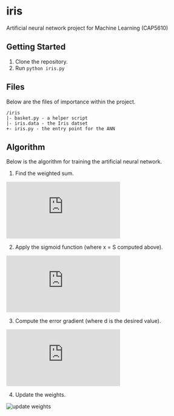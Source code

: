 iris
====

Artificial neural network project for Machine Learning (CAP5610)

Getting Started
---

1. Clone the repository.
2. Run `python iris.py`

Files
---

Below are the files of importance within the project.

```
/iris
|- basket.py - a helper script
|- iris.data - the Iris datset
+- iris.py - the entry point for the ANN
```

Algorithm
---

Below is the algorithm for training the artificial neural network.

1. Find the weighted sum.

![weighted sum](http://www.sciweavers.org/tex2img.php?eq=S%3D%5Csum_%7Bi%3D1%7D%5E%7B4%7Dw_ix_i&bc=White&fc=Black&im=png&fs=12&ff=arev&edit=0)

2. Apply the sigmoid function (where x = S computed above).

![sigmoid function](http://www.sciweavers.org/tex2img.php?eq=%5Csigma%28x%29%20%3D%20%5Cfrac%7B1%7D%7B1%2Be%5E%7B-x%7D%7D&bc=White&fc=Black&im=png&fs=12&ff=arev&edit=0)

3. Compute the error gradient (where d is the desired value).

![error gradient](http://www.sciweavers.org/tex2img.php?eq=%20%5Cdelta%20%3D%20%5Csigma%281-%5Csigma%29%28d%20-%20%5Csigma%29&bc=White&fc=Black&im=png&fs=12&ff=arev&edit=0)

4. Update the weights.

![update weights](http://www.sciweavers.org/tex2img.php?eq=w_i%20%3D%20w_i%20%2B%20%5Calpha%20%5Ccdot%20x_i%20%5Ccdot%20%5Cdelta&bc=White&fc=Black&im=png&fs=12&ff=arev&edit=0[/img])
